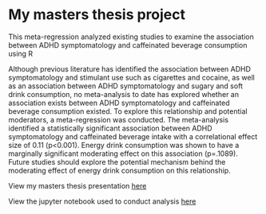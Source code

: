 # My masters thesis project
This meta-regression analyzed existing studies to examine the association between ADHD symptomatology and caffeinated beverage consumption using R

Although previous literature has identified the association between ADHD symptomatology and stimulant use such as cigarettes and cocaine, as well as an association between ADHD symptomatology and sugary and soft drink consumption, no meta-analysis to date has explored whether an association exists between ADHD symptomatology and caffeinated beverage consumption existed. To explore this relationship and potential moderators, a meta-regression was conducted. The meta-analysis identified a statistically significant association between ADHD symptomatology and caffeinated beverage intake with a correlational effect size of 0.11 (p<0.001). Energy drink consumption was shown to have a marginally significant moderating effect on this association (p=.1089). Future studies should explore the potential mechanism behind the moderating effect of energy drink consumption on this relationship.

View my masters thesis presentation [here](thesis_defense_slides.pdf)

View the jupyter notebook used to conduct analysis [here](MetaAnalysisNotebook.ipynb)
